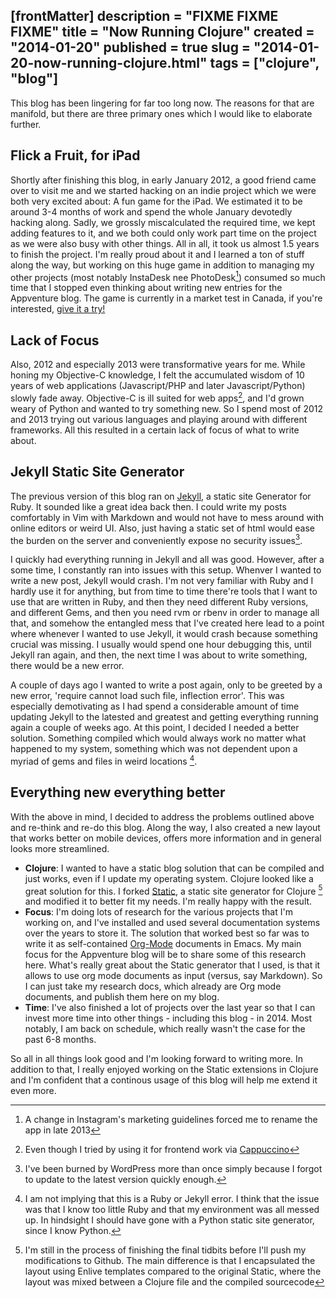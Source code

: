 [frontMatter]
description = "FIXME FIXME FIXME"
title = "Now Running Clojure"
created = "2014-01-20"
published = true
slug = "2014-01-20-now-running-clojure.html"
tags = ["clojure", "blog"]
---

This blog has been lingering for far too long now. The reasons for that
are manifold, but there are three primary ones which I would like to
elaborate further.

## Flick a Fruit, for iPad

Shortly after finishing this blog, in early January 2012, a good friend
came over to visit me and we started hacking on an indie project which
we were both very excited about: A fun game for the iPad. We estimated
it to be around 3-4 months of work and spend the whole January devotedly
hacking along. Sadly, we grossly miscalculated the required time, we
kept adding features to it, and we both could only work part time on the
project as we were also busy with other things. All in all, it took us
almost 1.5 years to finish the project. I\'m really proud about it and I
learned a ton of stuff along the way, but working on this huge game in
addition to managing my other projects (most notably InstaDesk nee
PhotoDesk[^1]) consumed so much time that I stopped even thinking about
writing new entries for the Appventure blog. The game is currently in a
market test in Canada, if you\'re interested, [give it a
try!](https://itunes.apple.com/ca/app/flick-a-fruit/id771895296?mt%3D8)

## Lack of Focus

Also, 2012 and especially 2013 were transformative years for me. While
honing my Objective-C knowledge, I felt the accumulated wisdom of 10
years of web applications (Javascript/PHP and later Javascript/Python)
slowly fade away. Objective-C is ill suited for web apps[^2], and I\'d
grown weary of Python and wanted to try something new. So I spend most
of 2012 and 2013 trying out various languages and playing around with
different frameworks. All this resulted in a certain lack of focus of
what to write about.

## Jekyll Static Site Generator

The previous version of this blog ran on [Jekyll](http://jekyllrb.com/),
a static site Generator for Ruby. It sounded like a great idea back
then. I could write my posts comfortably in Vim with Markdown and would
not have to mess around with online editors or weird UI. Also, just
having a static set of html would ease the burden on the server and
conveniently expose no security issues[^3].

I quickly had everything running in Jekyll and all was good. However,
after a some time, I constantly ran into issues with this setup. Whenver
I wanted to write a new post, Jekyll would crash. I\'m not very familiar
with Ruby and I hardly use it for anything, but from time to time
there\'re tools that I want to use that are written in Ruby, and then
they need different Ruby versions, and different Gems, and then you need
rvm or rbenv in order to manage all that, and somehow the entangled mess
that I\'ve created here lead to a point where whenever I wanted to use
Jekyll, it would crash because something crucial was missing. I usually
would spend one hour debugging this, until Jekyll ran again, and then,
the next time I was about to write something, there would be a new
error.

A couple of days ago I wanted to write a post again, only to be greeted
by a new error, \'require cannot load such file, inflection error\'.
This was especially demotivating as I had spend a considerable amount of
time updating Jekyll to the latested and greatest and getting everything
running again a couple of weeks ago. At this point, I decided I needed a
better solution. Something compiled which would always work no matter
what happened to my system, something which was not dependent upon a
myriad of gems and files in weird locations [^4].

## Everything new everything better

With the above in mind, I decided to address the problems outlined above
and re-think and re-do this blog. Along the way, I also created a new
layout that works better on mobile devices, offers more information and
in general looks more streamlined.

-   **Clojure**: I wanted to have a static blog solution that can be
    compiled and just works, even if I update my operating system.
    Clojure looked like a great solution for this. I forked
    [Static](http://nakkaya.com/static.html), a static site generator
    for Clojure [^5] and modified it to better fit my needs. I\'m really
    happy with the result.
-   **Focus**: I\'m doing lots of research for the various projects that
    I\'m working on, and I\'ve installed and used several documentation
    systems over the years to store it. The solution that worked best so
    far was to write it as self-contained
    [Org-Mode](http://orgmode.org/) documents in Emacs. My main focus
    for the Appventure blog will be to share some of this research here.
    What\'s really great about the Static generator that I used, is that
    it allows to use org mode documents as input (versus, say Markdown).
    So I can just take my research docs, which already are Org mode
    documents, and publish them here on my blog.
-   **Time**: I\'ve also finished a lot of projects over the last year
    so that I can invest more time into other things - including this
    blog - in 2014. Most notably, I am back on schedule, which really
    wasn\'t the case for the past 6-8 months.

So all in all things look good and I\'m looking forward to writing more.
In addition to that, I really enjoyed working on the Static extensions
in Clojure and I\'m confident that a continous usage of this blog will
help me extend it even more.

[^1]: A change in Instagram\'s marketing guidelines forced me to rename
    the app in late 2013

[^2]: Even though I tried by using it for frontend work via
    [Cappuccino](http://www.cappuccino-project.org/)

[^3]: I\'ve been burned by WordPress more than once simply because I
    forgot to update to the latest version quickly enough.

[^4]: I am not implying that this is a Ruby or Jekyll error. I think
    that the issue was that I know too little Ruby and that my
    environment was all messed up. In hindsight I should have gone with
    a Python static site generator, since I know Python.

[^5]: I\'m still in the process of finishing the final tidbits before
    I\'ll push my modifications to Github. The main difference is that I
    encapsulated the layout using Enlive templates compared to the
    original Static, where the layout was mixed between a Clojure file
    and the compiled sourcecode
